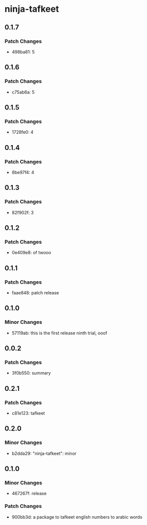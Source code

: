 # ninja-tafkeet

## 0.1.7

### Patch Changes

- 498ba81: 5

## 0.1.6

### Patch Changes

- c75ab6a: 5

## 0.1.5

### Patch Changes

- 1728fe0: 4

## 0.1.4

### Patch Changes

- 8be97f4: 4

## 0.1.3

### Patch Changes

- 82f902f: 3

## 0.1.2

### Patch Changes

- 0e409e8: of twooo

## 0.1.1

### Patch Changes

- faae848: patch release

## 0.1.0

### Minor Changes

- 57119ab: this is the first release ninth trial, ooof

## 0.0.2

### Patch Changes

- 3f0b550: summary

## 0.2.1

### Patch Changes

- c81e123: tafkeet

## 0.2.0

### Minor Changes

- b2dda29: "ninja-tafkeet": minor

## 0.1.0

### Minor Changes

- 467267f: release

### Patch Changes

- 900bb3d: a package to tafkeet english numbers to arabic words
